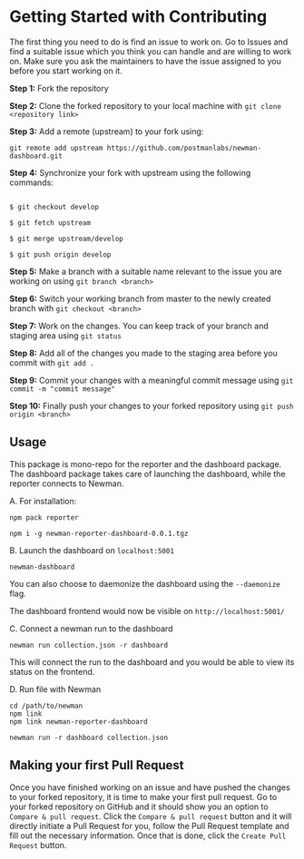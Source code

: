 # Getting Started with Contributing

The first thing you need to do is find an issue to work on. Go to Issues and find a suitable issue which you think you can handle and are willing to work on. Make sure you ask the maintainers to have the issue assigned to you before you start working on it.


**Step 1:** Fork the repository

**Step 2:** Clone the forked repository to your local machine with `git clone <repository link>`

**Step 3:** Add a remote (upstream) to your fork using: 
```
git remote add upstream https://github.com/postmanlabs/newman-dashboard.git
```

**Step 4:** Synchronize your fork with upstream using the following commands:

```

$ git checkout develop

$ git fetch upstream 

$ git merge upstream/develop

$ git push origin develop

```

**Step 5:** Make a branch with a suitable name relevant to the issue you are working on using `git branch <branch>`

**Step 6:** Switch your working branch from master to the newly created branch with `git checkout <branch>`

**Step 7:** Work on the changes. You can keep track of your branch and staging area using `git status`

**Step 8:** Add all of the changes you made to the staging area before you commit with `git add .` 

**Step 9:** Commit your changes with a meaningful commit message using `git commit -m "commit message"`

**Step 10:** Finally push your changes to your forked repository using `git push origin <branch>`




## Usage

This package is mono-repo for the reporter and the dashboard package. The dashboard package takes care of launching the dashboard, while the reporter connects to Newman.


A. For installation:
```
npm pack reporter
```

```
npm i -g newman-reporter-dashboard-0.0.1.tgz
```

B. Launch the dashboard on `localhost:5001`

```
newman-dashboard
```

You can also choose to daemonize the dashboard using the `--daemonize` flag.

The dashboard frontend would now be visible on `http://localhost:5001/`

C. Connect a newman run to the dashboard

```
newman run collection.json -r dashboard
```
This will connect the run to the dashboard and you would be able to view its status on the frontend.

D. Run file with Newman

```
cd /path/to/newman
npm link
npm link newman-reporter-dashboard

newman run -r dashboard collection.json
```

## Making your first Pull Request

Once you have finished working on an issue and have pushed the changes to your forked repository, it is time to make your first pull request. Go to your forked repository on GitHub and it should show you an option to `Compare & pull request`. Click the `Compare & pull request` button and it will directly initiate a Pull Request for you, follow the Pull Request template and fill out the necessary information. Once that is done, click the `Create Pull Request` button.